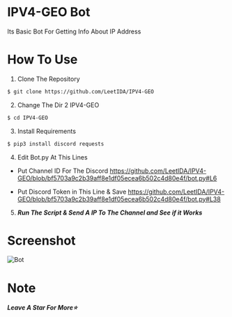 # IPV4-GEO Bot
Its Basic Bot For
Getting Info About IP Address

# How To Use
1. Clone The Repository 
```bash
$ git clone https://github.com/LeetIDA/IPV4-GEO
```

2. Change The Dir 2 IPV4-GEO
```bash
$ cd IPV4-GEO
```

3. Install Requirements
```bash
$ pip3 install discord requests
```
4. Edit Bot.py At This Lines
- Put Channel ID For The Discord
https://github.com/LeetIDA/IPV4-GEO/blob/bf5703a9c2b39aff8e1df05ecea6b502c4d80e4f/bot.py#L6

- Put Discord Token in This Line & Save
https://github.com/LeetIDA/IPV4-GEO/blob/bf5703a9c2b39aff8e1df05ecea6b502c4d80e4f/bot.py#L38

5. ***Run The Script & Send A IP To The Channel and See if it Works***


# Screenshot
![Bot](https://cdn.discordapp.com/attachments/1132114368528666777/1134774457995624549/n5dki.png?width=849&height=505)

# Note 
***Leave A Star For More⭐***
